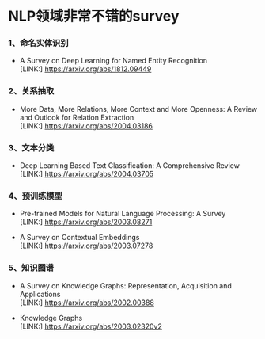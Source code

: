 # NLP领域非常不错的survey  

### 1、命名实体识别  
- A Survey on Deep Learning for Named Entity Recognition  
[LINK:] https://arxiv.org/abs/1812.09449  


### 2、关系抽取  
- More Data, More Relations, More Context and More Openness: A Review and Outlook for Relation Extraction  
[LINK:] https://arxiv.org/abs/2004.03186  

### 3、文本分类  
- Deep Learning Based Text Classification: A Comprehensive Review  
[LINK:] https://arxiv.org/abs/2004.03705  


### 4、预训练模型  
- Pre-trained Models for Natural Language Processing: A Survey  
[LINK:] https://arxiv.org/abs/2003.08271  

- A Survey on Contextual Embeddings  
[LINK:] https://arxiv.org/abs/2003.07278


### 5、知识图谱  
- A Survey on Knowledge Graphs: Representation, Acquisition and Applications  
[LINK:] https://arxiv.org/abs/2002.00388   

- Knowledge Graphs  
[LINK:] https://arxiv.org/abs/2003.02320v2  
